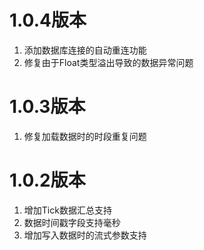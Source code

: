 # 1.0.4版本

1. 添加数据库连接的自动重连功能
2. 修复由于Float类型溢出导致的数据异常问题

# 1.0.3版本

1. 修复加载数据时的时段重复问题

# 1.0.2版本

1. 增加Tick数据汇总支持
2. 数据时间戳字段支持毫秒
3. 增加写入数据时的流式参数支持
